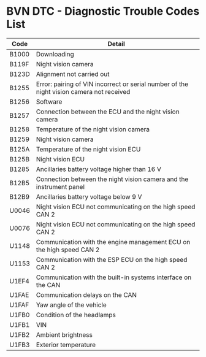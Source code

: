 # BVN DTC - Diagnostic Trouble Codes List

| Code | Detail |
| - | - |
| B1000 | Downloading |
| B119F | Night vision camera |
| B123D | Alignment not carried out |
| B1255 | Error: pairing of VIN incorrect or serial number of the night vision camera not received |
| B1256 | Software |
| B1257 | Connection between the ECU and the night vision camera |
| B1258 | Temperature of the night vision camera |
| B1259 | Night vision camera |
| B125A | Temperature of the night vision ECU |
| B125B | Night vision ECU |
| B1285 | Ancillaries battery voltage higher than 16 V |
| B12B5 | Connection between the night vision camera and the instrument panel |
| B12B9 | Ancillaries battery voltage below 9 V |
| U0046 | Night vision ECU not communicating on the high speed CAN 2 |
| U0076 | Night vision ECU not communicating on the high speed CAN 2 |
| U1148 | Communication with the engine management ECU on the high speed CAN 2 |
| U1153 | Communication with the ESP ECU on the high speed CAN 2 |
| U1EF4 | Communication with the built-in systems interface on the CAN |
| U1FAE | Communication delays on the CAN |
| U1FAF | Yaw angle of the vehicle |
| U1FB0 | Condition of the headlamps |
| U1FB1 | VIN |
| U1FB2 | Ambient brightness |
| U1FB3 | Exterior temperature |
